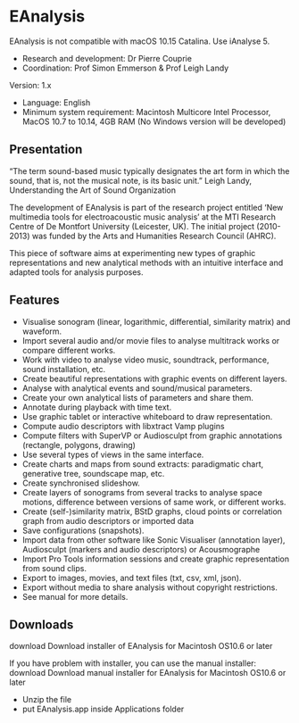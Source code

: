 # EAnalysis

EAnalysis is not compatible with macOS 10.15 Catalina. Use iAnalyse 5.

* Research and development: Dr Pierre Couprie
* Coordination: Prof Simon Emmerson & Prof Leigh Landy

Version: 1.x

* Language: English
* Minimum system requirement: Macintosh Multicore Intel Processor, MacOS 10.7 to 10.14, 4GB RAM
(No Windows version will be developed)

## Presentation

“The term sound-based music typically designates the art form in which the sound, that is, not the musical note, is its basic unit.” Leigh Landy, Understanding the Art of Sound Organization

The development of EAnalysis is part of the research project entitled ‘New multimedia tools for electroacoustic music analysis’ at the MTI Research Centre of De Montfort University (Leicester, UK). The initial project (2010-2013) was funded by the Arts and Humanities Research Council (AHRC).

This piece of software aims at experimenting new types of graphic representations and new analytical methods with an intuitive interface and adapted tools for analysis purposes.

## Features

* Visualise sonogram (linear, logarithmic, differential, similarity matrix) and waveform.
* Import several audio and/or movie files to analyse multitrack works or compare different works.
* Work with video to analyse video music, soundtrack, performance, sound installation, etc.
* Create beautiful representations with graphic events on different layers.
* Analyse with analytical events and sound/musical parameters.
* Create your own analytical lists of parameters and share them.
* Annotate during playback with time text.
* Use graphic tablet or interactive whiteboard to draw representation.
* Compute audio descriptors with libxtract Vamp plugins
* Compute filters with SuperVP or Audiosculpt from graphic annotations (rectangle, polygons, drawing)
* Use several types of views in the same interface.
* Create charts and maps from sound extracts: paradigmatic chart, generative tree, soundscape map, etc.
* Create synchronised slideshow.
* Create layers of sonograms from several tracks to analyse space motions, difference between versions of same work, or different works.
* Create (self-)similarity matrix, BStD graphs, cloud points or correlation graph from audio descriptors or imported data
* Save configurations (snapshots).
* Import data from other software like Sonic Visualiser (annotation layer), Audiosculpt (markers and audio descriptors) or Acousmographe
* Import Pro Tools information sessions and create graphic representation from sound clips.
* Export to images, movies, and text files (txt, csv, xml, json).
* Export without media to share analysis without copyright restrictions.
* See manual for more details.

## Downloads

download Download installer of EAnalysis for Macintosh OS10.6 or later

If you have problem with installer, you can use the manual installer:
download Download manual installer for EAnalysis for Macintosh OS10.6 or later

* Unzip the file
* put EAnalysis.app inside Applications folder
